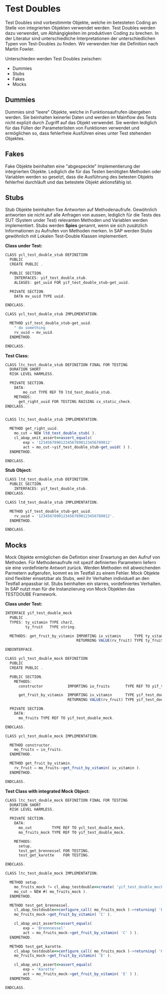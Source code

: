 # Test Doubles

Test Doubles sind vorbestimmte Objekte, welche im betesteten Coding an Stelle von integrierten Objekten verwendet werden. Test Doubles werden dazu verwendet, um Abhängigkeiten im produktiven Coding zu brechen. In der Literatur sind unterschiedliche Interpretationen der unterschiedlichen Typen von Test-Doubles zu finden. Wir verwenden hier die Definition nach Martin Fowler. 

Unterschieden werden Test Doubles zwischen:
- Dummies
- Stubs
- Fakes
- Mocks 

## Dummies
Dummies sind "leere" Objekte, welche in Funktionsaufrufen übergeben werden. Sie beinhalten keinerlei Daten und werden im Mainflow des Tests nicht explizit durch Zugriff auf das Objekt verwendet. Sie werden lediglich für das Füllen der Parameterlisten von Funktionen verwendet und ermöglichen so, dass fehlerfreie Ausführen eines unter Test stehenden Objektes.

## Fakes
Fake Objekte beinhalten eine "abgespeckte" Implementierung der integrierten Objekte. Lediglich die für das Testen benötigten Methoden oder Variablen werden so gesetzt, dass die Ausführung des betesten Objekts fehlerfrei durchläuft und das betestete Objekt aktionsfähig ist.  

## Stubs
Stub Objekte beinhalten fixe Antworten auf Methodenaufrufe. Gewöhnlich antworten sie nicht auf alle Anfragen von aussen, lediglich für die Tests des SUT (System under Test) relevanten Methoden und Variablen werden implementiert. Stubs werden **Spies** genannt, wenn sie sich zusätzlich Informationen zu Aufrufen von Methoden merken. In SAP werden Stubs gewöhnlich mit Lokalen Test-Double Klassen implementiert.

**Class under Test:**
```js
CLASS ycl_test_double_stub DEFINITION
  PUBLIC
  CREATE PUBLIC .

  PUBLIC SECTION.
    INTERFACES: yif_test_double_stub.
    ALIASES: get_uuid FOR yif_test_double_stub~get_uuid.

  PRIVATE SECTION.
    DATA mv_uuid TYPE uuid.

ENDCLASS.

CLASS ycl_test_double_stub IMPLEMENTATION.

  METHOD yif_test_double_stub~get_uuid.
    " do something
    rv_uuid = mv_uuid.
  ENDMETHOD.

ENDCLASS.
```
**Test Class:**
```js
CLASS ltc_test_double_stub DEFINITION FINAL FOR TESTING
  DURATION SHORT
  RISK LEVEL HARMLESS.

  PRIVATE SECTION.
    DATA:
        mo_cut TYPE REF TO ltd_test_double_stub.
    METHODS:
      get_right_uuid FOR TESTING RAISING cx_static_check.
ENDCLASS.


CLASS ltc_test_double_stub IMPLEMENTATION.

  METHOD get_right_uuid.
    mo_cut = NEW ltd_test_double_stub( ).
    cl_abap_unit_assert=>assert_equals(
        exp = '12345678901234567890123456789012'
        act = mo_cut->yif_test_double_stub~get_uuid( ) ).
  ENDMETHOD.

ENDCLASS.
```

**Stub Object:**
```js
CLASS ltd_test_double_stub DEFINITION.
  PUBLIC SECTION.
    INTERFACES: yif_test_double_stub.
ENDCLASS.

CLASS ltd_test_double_stub IMPLEMENTATION.

  METHOD yif_test_double_stub~get_uuid.
    rv_uuid = '12345678901234567890123456789012'.
  ENDMETHOD.

ENDCLASS.

```
## Mocks 
Mock Objekte ermöglichen die Defintion einer Erwartung an den Aufruf von Methoden. Für Methodenaufrufe mit spezif definierten Parametern liefern sie eine vordefinierte Antwort zurück. Werden Methoden mit abweichenden Parmetern aufgerufen, kommt es im Testfall zu einem Fehler. Mock Objekte sind flexibler einsetzbar als Stubs, weil ihr Verhalten individuell an den Testfall anpassbar ist. Stubs beinhalten ein starres, vordefiniertes Verhalten. In SAP nutzt man für die Instanziierung von Mock Objekten das TESTDOUBE Framework.

**Class under Test:**
```js
INTERFACE yif_test_double_mock
  PUBLIC .
  TYPES: ty_vitamin TYPE char2,
         ty_fruit   TYPE string.

  METHODS: get_fruit_by_vitamin IMPORTING iv_vitamin      TYPE ty_vitamin
                                RETURNING VALUE(rv_fruit) TYPE ty_fruit.

ENDINTERFACE.

CLASS ycl_test_double_mock DEFINITION
  PUBLIC
  CREATE PUBLIC .

  PUBLIC SECTION.
    METHODS:
      constructor           IMPORTING io_fruits       TYPE REF TO yif_test_double_mock,

      get_fruit_by_vitamin  IMPORTING iv_vitamin      TYPE yif_test_double_mock=>ty_vitamin
                            RETURNING VALUE(rv_fruit) TYPE yif_test_double_mock=>ty_fruit.

  PRIVATE SECTION.
    DATA:
      mo_fruits TYPE REF TO yif_test_double_mock.

ENDCLASS.

CLASS ycl_test_double_mock IMPLEMENTATION.

  METHOD constructor.
    mo_fruits = io_fruits.
  ENDMETHOD.

  METHOD get_fruit_by_vitamin.
    rv_fruit = mo_fruits->get_fruit_by_vitamin( iv_vitamin ).
  ENDMETHOD.

ENDCLASS.
```

**Test Class with integrated Mock Object:**
```js
CLASS ltc_test_double_mock DEFINITION FINAL FOR TESTING
  DURATION SHORT
  RISK LEVEL HARMLESS.

  PRIVATE SECTION.
    DATA:
      mo_cut         TYPE REF TO ycl_test_double_mock,
      mo_fruits_mock TYPE REF TO yif_test_double_mock.

    METHODS:
      setup,
      test_get_brennessel FOR TESTING,
      test_get_karotte    FOR TESTING.

ENDCLASS.

CLASS ltc_test_double_mock IMPLEMENTATION.

  METHOD setup.
    mo_fruits_mock ?= cl_abap_testdouble=>create( 'yif_test_double_mock' ).
    mo_cut = NEW #( mo_fruits_mock ).
  ENDMETHOD.

  METHOD test_get_brennessel.
    cl_abap_testdouble=>configure_call( mo_fruits_mock )->returning( 'Brennnessel' ).
    mo_fruits_mock->get_fruit_by_vitamin( 'C' ).

    cl_abap_unit_assert=>assert_equals(
        exp = 'Brennnessel'
        act = mo_fruits_mock->get_fruit_by_vitamin( 'C' ) ).
  ENDMETHOD.

  METHOD test_get_karotte.
    cl_abap_testdouble=>configure_call( mo_fruits_mock )->returning( 'Karotte' ).
    mo_fruits_mock->get_fruit_by_vitamin( 'E' ).

    cl_abap_unit_assert=>assert_equals(
        exp = 'Karotte'
        act = mo_fruits_mock->get_fruit_by_vitamin( 'E' ) ).
  ENDMETHOD.

ENDCLASS.
```
```





